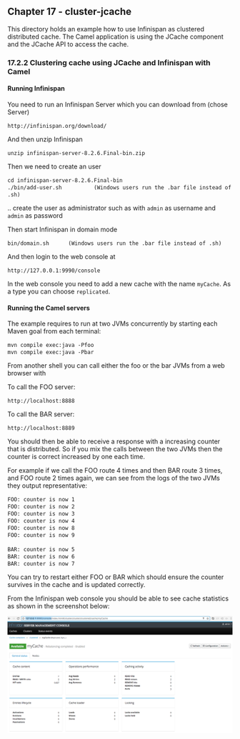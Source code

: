 Chapter 17 - cluster-jcache
---------------------------

This directory holds an example how to use Infinispan as clustered distributed cache.
The Camel application is using the JCache component and the JCache API to access the cache. 

### 17.2.2 Clustering cache using JCache and Infinispan with Camel

#### Running Infinispan

You need to run an Infinispan Server which you can download from (chose Server)

    http://infinispan.org/download/
    
And then unzip Infinispan
     
    unzip infinispan-server-8.2.6.Final-bin.zip

Then we need to create an user

    cd infinispan-server-8.2.6.Final-bin
    ./bin/add-user.sh          (Windows users run the .bar file instead of .sh)               
    
.. create the user as administrator such as with `admin` as username and `admin` as password    

Then start Infinispan in domain mode 

    bin/domain.sh      (Windows users run the .bar file instead of .sh)
   
And then login to the web console at
   
    http://127.0.0.1:9990/console

In the web console you need to add a new cache with the name `myCache`. As a type you can choose `replicated`.

#### Running the Camel servers

The example requires to run at two JVMs concurrently by starting each Maven goal from each terminal:

    mvn compile exec:java -Pfoo
    mvn compile exec:java -Pbar

From another shell you can call either the foo or the bar JVMs from a web browser with

To call the FOO server:

    http://localhost:8888   

To call the BAR server:

    http://localhost:8889

You should then be able to receive a response with a increasing counter that is distributed. So if you
mix the calls between the two JVMs then the counter is correct increased by one each time.

For example if we call the FOO route 4 times and then BAR route 3 times, and FOO route 2 times again, 
we can see from the logs of the two JVMs they output representative:

```
FOO: counter is now 1
FOO: counter is now 2
FOO: counter is now 3
FOO: counter is now 4
FOO: counter is now 8
FOO: counter is now 9

BAR: counter is now 5
BAR: counter is now 6
BAR: counter is now 7
```

You can try to restart either FOO or BAR which should ensure the counter survives in the cache and is updated correctly.

From the Infinispan web console you should be able to see cache statistics as shown in the screenshot below:

![Infinispan Web Console](infinispan-console.png "Cache Statistics")
